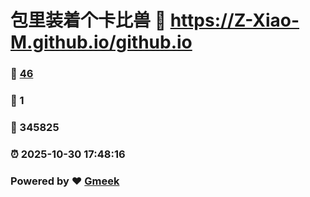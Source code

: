 # 包里装着个卡比兽 :link: https://Z-Xiao-M.github.io/github.io 
### :page_facing_up: [46](https://Z-Xiao-M.github.io/github.io/tag.html) 
### :speech_balloon: 1 
### :hibiscus: 345825 
### :alarm_clock: 2025-10-30 17:48:16 
### Powered by :heart: [Gmeek](https://github.com/Meekdai/Gmeek)
